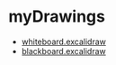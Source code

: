 # myDrawings

- [whiteboard.excalidraw](Excalidraw/whiteboard.excalidraw.md)
- [blackboard.excalidraw](Excalidraw/blackboard.excalidraw.md)
